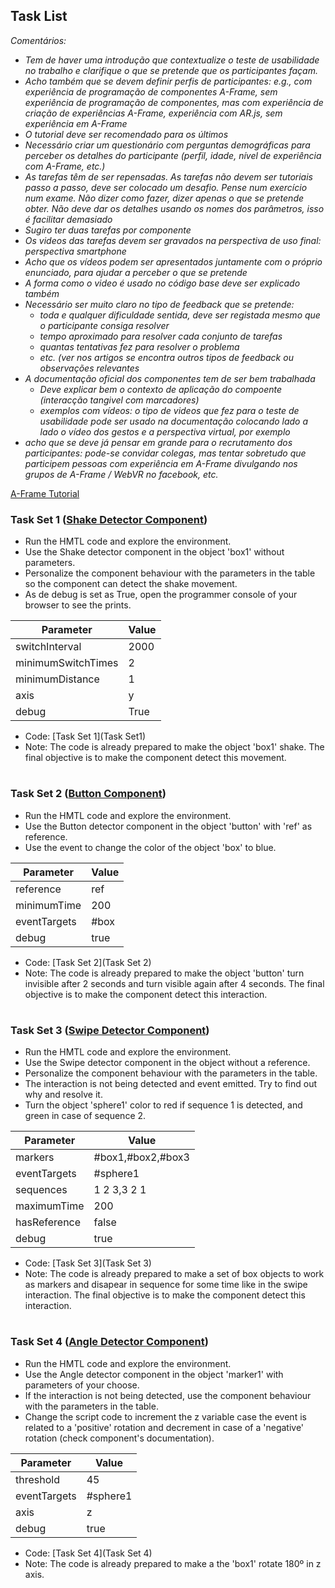 ## Task List

_Comentários:_ 
* _Tem de haver uma introdução que contextualize o teste de usabilidade no trabalho e clarifique o que se pretende que os participantes façam._
* _Acho também que se devem definir perfis de participantes: e.g., com experiência de programação de componentes A-Frame, sem experiência de programação de componentes, mas com experiência de criação de experiências A-Frame, experiência com AR.js, sem experiência em A-Frame_
* _O tutorial deve ser recomendado para os últimos_
* _Necessário criar um questionário com perguntas demográficas para perceber os detalhes do participante (perfil, idade, nível de experiência com A-Frame, etc.)_
* _As tarefas têm de ser repensadas. As tarefas não devem ser tutoriais passo a passo, deve ser colocado um desafio. Pense num exercício num exame. Não dizer como fazer, dizer apenas o que se pretende obter. Não deve dar os detalhes usando os nomes dos parâmetros, isso é facilitar demasiado_
* _Sugiro ter duas tarefas por componente_
* _Os videos das tarefas devem ser gravados na perspectiva de uso final: perspectiva smartphone_
* _Acho que os vídeos podem ser apresentados juntamente com o próprio enunciado, para ajudar a perceber o que se pretende_
* _A forma como o video é usado no código base deve ser explicado também_
* _Necessário ser muito claro no tipo de feedback que se pretende:_
  * _toda e qualquer dificuldade sentida, deve ser registada mesmo que o participante consiga resolver_
  * _tempo aproximado para resolver cada conjunto de tarefas_
  * _quantas tentativas fez para resolver o problema_
  * _etc. (ver nos artigos se encontra outros tipos de feedback ou observações relevantes_
* _A documentação oficial dos componentes tem de ser bem trabalhada_
  * _Deve explicar bem o contexto de aplicação do compoente (interacção tangivel com marcadores)_
  * _exemplos com vídeos: o tipo de videos que fez para o teste de usabilidade pode ser usado na documentação colocando lado a lado o vídeo dos gestos e a perspectiva virtual, por exemplo_
* _acho que se deve já pensar em grande para o recrutamento dos participantes: pode-se convidar colegas, mas tentar sobretudo que participem pessoas com experiência em A-Frame divulgando nos grupos de A-Frame / WebVR no facebook, etc._
 

[A-Frame Tutorial](Tutorial.md)

### Task Set 1 ([Shake Detector Component](https://github.com/JoaoDiogoMesquita/VR-Tangible-Interaction-Toolkit/tree/master/Shake%20detector))

- Run the HMTL code and explore the environment.
- Use the Shake detector component in the object 'box1' without parameters.
- Personalize the component behaviour with the parameters in the table so the component can detect the shake movement.
- As de debug is set as True, open the programmer console of your browser to see the prints.

| Parameter | Value | 
| --------- | ------ | 
| switchInterval| 2000|
|minimumSwitchTimes | 2 |
|minimumDistance | 1  |
|axis | y |
|debug | True |

- Code: [Task Set 1](Task Set1)
- Note: The code is already prepared to make the object 'box1' shake. The final objective is to make the component detect this movement.
#
### Task Set 2 ([Button Component](https://github.com/JoaoDiogoMesquita/VR-Tangible-Interaction-Toolkit/tree/master/Button))

- Run the HMTL code and explore the environment.
- Use the Button detector component in the object 'button' with 'ref' as reference.
- Use the event to change the color of the object 'box' to blue.

| Parameter | Value | 
| --------- | ------ | 
| reference | ref |
| minimumTime |  200 |
| eventTargets | #box  |  
| debug |  true |

- Code: [Task Set 2](Task Set 2)
- Note: The code is already prepared to make the object 'button' turn invisible after 2 seconds and turn visible again after 4 seconds. The final objective is to make the component detect this interaction.
#
### Task Set 3 ([Swipe Detector Component](https://github.com/JoaoDiogoMesquita/VR-Tangible-Interaction-Toolkit/tree/master/Swipe))

- Run the HMTL code and explore the environment.
- Use the Swipe detector component in the object <a-scene> without a reference.
- Personalize the component behaviour with the parameters in the table.
- The interaction is not being detected and event emitted. Try to find out why and resolve it.
- Turn the object 'sphere1' color to red if sequence 1 is detected, and green in case of sequence 2.

| Parameter | Value | 
| --------- | ------ | 
| markers| #box1,#box2,#box3 |
| eventTargets | #sphere1 |
| sequences |  1 2 3,3 2 1 |
| maximumTime | 200 |
| hasReference |  false |
| debug |  true |

- Code: [Task Set 3](Task Set 3)
- Note: The code is already prepared to make a set of box objects to work as markers and disapear in sequence for some time like in the swipe interaction. The final objective is to make the component detect this interaction.
#
### Task Set 4 ([Angle Detector Component](https://github.com/JoaoDiogoMesquita/VR-Tangible-Interaction-Toolkit/tree/master/Angle%20detector))

- Run the HMTL code and explore the environment.
- Use the Angle detector component in the object 'marker1' with parameters of your choose.
- If the interaction is not being detected, use the component behaviour with the parameters in the table.
- Change the script code to increment the z variable case the event is related to a 'positive' rotation and decrement in case of a 'negative' rotation (check component's documentation).

| Parameter | Value | 
| --------- | ------ | 
| threshold| 45 |
| eventTargets | #sphere1 |
| axis |  z |
| debug |  true |

- Code: [Task Set 4](Task Set 4)
- Note: The code is already prepared to make a the 'box1' rotate 180º in z axis. 
